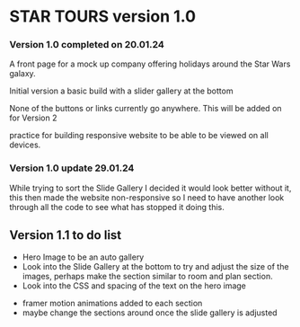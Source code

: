 # STAR TOURS version 1.0

### Version 1.0 completed on 20.01.24

A front page for a mock up company offering holidays around the Star Wars galaxy.

Initial version a basic build with a slider gallery at the bottom

None of the buttons or links currently go anywhere. This will be added on for Version 2

practice for building responsive website to be able to be viewed on all devices.

### Version 1.0 update 29.01.24

While trying to sort the Slide Gallery I decided it would look better without it, this then made the website non-responsive so I need to have another look through all the code to see what has stopped it doing this.

## Version 1.1 to do list

- Hero Image to be an auto gallery
- Look into the Slide Gallery at the bottom to try and adjust the size of the images, perhaps make the section similar to room and plan section.
- Look into the CSS and spacing of the text on the hero image

* framer motion animations added to each section
* maybe change the sections around once the slide gallery is adjusted
